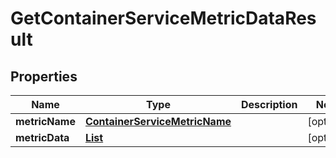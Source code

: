

# GetContainerServiceMetricDataResult


## Properties

| Name | Type | Description | Notes |
|------------ | ------------- | ------------- | -------------|
|**metricName** | [**ContainerServiceMetricName**](ContainerServiceMetricName.md) |  |  [optional] |
|**metricData** | [**List**](List.md) |  |  [optional] |



